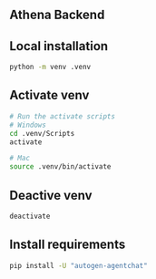## Athena Backend

## Local installation
```bash
python -m venv .venv
```

## Activate venv

```bash
# Run the activate scripts 
# Windows
cd .venv/Scripts
activate

# Mac
source .venv/bin/activate
```

## Deactive venv
```bash
deactivate
```

## Install requirements
```bash
pip install -U "autogen-agentchat"
```

